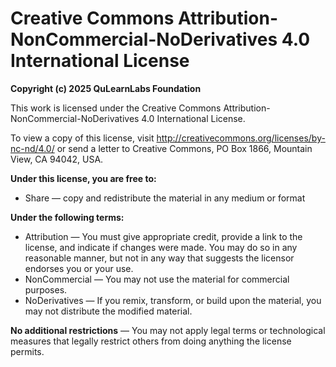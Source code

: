 # Creative Commons Attribution-NonCommercial-NoDerivatives 4.0 International License

**Copyright (c) 2025 QuLearnLabs Foundation**

This work is licensed under the Creative Commons Attribution-NonCommercial-NoDerivatives 4.0 International License.

To view a copy of this license, visit http://creativecommons.org/licenses/by-nc-nd/4.0/ or send a letter to Creative Commons, PO Box 1866, Mountain View, CA 94042, USA.

**Under this license, you are free to:**
- Share — copy and redistribute the material in any medium or format

**Under the following terms:**
- Attribution — You must give appropriate credit, provide a link to the license, and indicate if changes were made. You may do so in any reasonable manner, but not in any way that suggests the licensor endorses you or your use.
- NonCommercial — You may not use the material for commercial purposes.
- NoDerivatives — If you remix, transform, or build upon the material, you may not distribute the modified material.

**No additional restrictions** — You may not apply legal terms or technological measures that legally restrict others from doing anything the license permits.